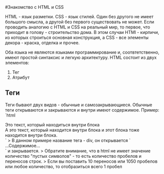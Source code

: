 #Знакомство с HTML и CSS

HTML - язык разметки. CSS - язык стилей. Один без другого не имеет большого смысла, а другой без первого существовать не может.
Если проводить аналогию с HTML и CSS на реальный мир, то первое, что приходит в голову - строительство дома.
В этом случаи HTMl - кирпичи, из которых строиться основная конструкция, а CSS - все элементы декора - краска, отделка и прочее.

Оба языка не являются языками программирование и, соотвтетственно, имеют простой синтаксис и легкую архитектуру. 
HTML состоит из двух элементов:
1) Тег
2) Атрибут

## Теги
Теги бывают двух видов - обычные и самозакрывающиеся.
Обычные теги открываются и закрываются и внутри имеют содержимое.
Пример:
`html
<div>
  Это текст, который находиться внутри блока
  <div>А это текст, который находится внутри блока и этот блока тоже находится внутри блока.</div>
</div>
`
> В данном примере название тега - div, он открывается `<div>...Содержимое...</div>` и закрывается.
> Обратите внимание, что в html не имеет значение количество "пустых символов" - то есть количество пробелов и переносов строк.
> Если вы поставить 10 переносов или 1050 пробелов или любое количество, то отобразиться всего 1 пробел
